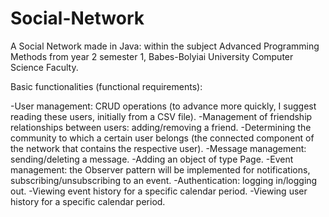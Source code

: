 # Social-Network
A Social Network made in Java: within the subject Advanced Programming Methods from year 2 semester 1, Babes-Bolyiai University Computer Science Faculty.


Basic functionalities (functional requirements):

-User management: CRUD operations (to advance more quickly, I suggest reading these users, initially from a CSV file).
-Management of friendship relationships between users: adding/removing a friend.
-Determining the community to which a certain user belongs (the connected component of the network that contains the respective user).
-Message management: sending/deleting a message.
-Adding an object of type Page.
-Event management: the Observer pattern will be implemented for notifications, subscribing/unsubscribing to an event.
-Authentication: logging in/logging out.
-Viewing event history for a specific calendar period.
-Viewing user history for a specific calendar period.
